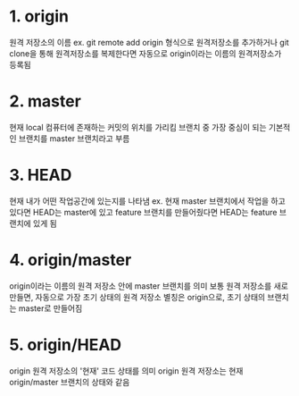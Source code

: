 # 1. origin
원격 저장소의 이름
ex. git remote add origin <url> 형식으로 원격저장소를 추가하거나
git clone을 통해 원격저장소를 복제한다면 자동으로 origin이라는 이름의 원격저장소가 등록됨

# 2. master
현재 local 컴퓨터에 존재하는 커밋의 위치를 가리킴
브랜치 중 가장 중심이 되는 기본적인 브랜치를 master 브랜치라고 부름

# 3. HEAD
현재 내가 어떤 작업공간에 있는지를 나타냄
ex. 현재 master 브랜치에서 작업을 하고 있다면 HEAD는 master에 있고
feature 브랜치를 만들어줬다면 HEAD는 feature 브랜치에 있게 됨

# 4. origin/master
origin이라는 이름의 원격 저장소 안에 master 브랜치를 의미
보통 원격 저장소를 새로 만들면, 자동으로 가장 초기 상태의 원격 저장소 별칭은 origin으로, 초기 상태의 브랜치는 master로 만들어짐

# 5. origin/HEAD
origin 원격 저장소의 '현재' 코드 상태를 의미
origin 원격 저장소는 현재 origin/master 브랜치의 상태와 같음